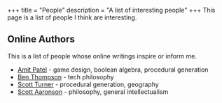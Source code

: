 +++
title = "People"
description = "A list of interesting people"
+++
This page is a list of people I think are interesting.

## Online Authors

This is a list of people whose online writings inspire or inform me.

* [Amit Patel](https://www.redblobgames.com/) - game design, boolean algebra, procedural generation
* [Ben Thompson](https://stratechery.com/) - tech philosophy
* [Scott Turner](https://heredragonsabound.blogspot.com/) - procedural generation, geography
* [Scott Aaronson](https://www.scottaaronson.com/blog/) - philosophy, general intellectualism

